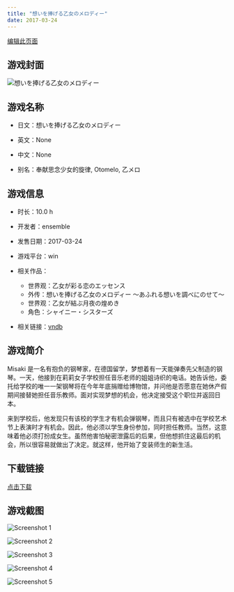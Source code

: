 ```yaml
---
title: "想いを捧げる乙女のメロディー"
date: 2017-03-24
---
```

[编辑此页面](https://github.com/ACG-3/ADV3-source/blob/main/source/_posts/%E6%83%B3%E3%81%84%E3%82%92%E6%8D%A7%E3%81%92%E3%82%8B%E4%B9%99%E5%A5%B3%E3%81%AE%E3%83%A1%E3%83%AD%E3%83%87%E3%82%A3%E3%83%BC%20%EF%BD%9E%E3%81%82%E3%81%B5%E3%82%8C%E3%82%8B%E6%83%B3%E3%81%84%E3%82%92%E8%AA%BF%E3%81%B9%E3%81%AB%E3%81%AE%E3%81%9B%E3%81%A6%EF%BD%9E.md)

## 游戏封面

![想いを捧げる乙女のメロディー](https%3A//pan.timero.xyz/onedrive/img_lib_001/%E6%83%B3%E3%81%84%E3%82%92%E6%8D%A7%E3%81%92%E3%82%8B%E4%B9%99%E5%A5%B3%E3%81%AE%E3%83%A1%E3%83%AD%E3%83%87%E3%82%A3%E3%83%BC%20%EF%BD%9E%E3%81%82%E3%81%B5%E3%82%8C%E3%82%8B%E6%83%B3%E3%81%84%E3%82%92%E8%AA%BF%E3%81%B9%E3%81%AB%E3%81%AE%E3%81%9B%E3%81%A6%EF%BD%9E_cover.avif)


## 游戏名称

- 日文：想いを捧げる乙女のメロディー
- 英文：None
- 中文：None

- 别名：奉献思念少女的旋律, Otomelo, 乙メロ


## 游戏信息

- 时长：10.0 h
- 开发者：ensemble
- 发售日期：2017-03-24
- 游戏平台：win
- 相关作品：
   - 世界观：乙女が彩る恋のエッセンス
   - 外传：想いを捧げる乙女のメロディー ～あふれる想いを調べにのせて～
   - 世界观：乙女が結ぶ月夜の煌めき
   - 角色：シャイニー・シスターズ

- 相关链接：[vndb](https://vndb.org/v20256)


## 游戏简介

Misaki 是一名有抱负的钢琴家，在德国留学，梦想着有一天能弹奏先父制造的钢琴。一天，他接到在莉莉女子学校担任音乐老师的姐姐诗织的电话。她告诉他，委托给学校的唯一一架钢琴将在今年年底捐赠给博物馆，并问他是否愿意在她休产假期间接替她担任音乐教师。面对实现梦想的机会，他决定接受这个职位并返回日本。

来到学校后，他发现只有该校的学生才有机会弹钢琴，而且只有被选中在学校艺术节上表演时才有机会。因此，他必须以学生身份参加，同时担任教师。当然，这意味着他必须打扮成女生。虽然他害怕秘密泄露后的后果，但他想抓住这最后的机会，所以很容易就做出了决定。就这样，他开始了变装师生的新生活。




## 下载链接

[点击下载](https://pan.timero.xyz/onedrive/adv_lib_001/%E6%83%B3%E3%81%84%E3%82%92%E6%8D%A7%E3%81%92%E3%82%8B%E4%B9%99%E5%A5%B3%E3%81%AE%E3%83%A1%E3%83%AD%E3%83%87%E3%82%A3%E3%83%BC%20%EF%BD%9E%E3%81%82%E3%81%B5%E3%82%8C%E3%82%8B%E6%83%B3%E3%81%84%E3%82%92%E8%AA%BF%E3%81%B9%E3%81%AB%E3%81%AE%E3%81%9B%E3%81%A6%EF%BD%9E)


## 游戏截图


![Screenshot 1](https%3A//pan.timero.xyz/onedrive/img_lib_001/%E6%83%B3%E3%81%84%E3%82%92%E6%8D%A7%E3%81%92%E3%82%8B%E4%B9%99%E5%A5%B3%E3%81%AE%E3%83%A1%E3%83%AD%E3%83%87%E3%82%A3%E3%83%BC%20%EF%BD%9E%E3%81%82%E3%81%B5%E3%82%8C%E3%82%8B%E6%83%B3%E3%81%84%E3%82%92%E8%AA%BF%E3%81%B9%E3%81%AB%E3%81%AE%E3%81%9B%E3%81%A6%EF%BD%9E_Screenshot_1.avif)

![Screenshot 2](https%3A//pan.timero.xyz/onedrive/img_lib_001/%E6%83%B3%E3%81%84%E3%82%92%E6%8D%A7%E3%81%92%E3%82%8B%E4%B9%99%E5%A5%B3%E3%81%AE%E3%83%A1%E3%83%AD%E3%83%87%E3%82%A3%E3%83%BC%20%EF%BD%9E%E3%81%82%E3%81%B5%E3%82%8C%E3%82%8B%E6%83%B3%E3%81%84%E3%82%92%E8%AA%BF%E3%81%B9%E3%81%AB%E3%81%AE%E3%81%9B%E3%81%A6%EF%BD%9E_Screenshot_2.avif)

![Screenshot 3](https%3A//pan.timero.xyz/onedrive/img_lib_001/%E6%83%B3%E3%81%84%E3%82%92%E6%8D%A7%E3%81%92%E3%82%8B%E4%B9%99%E5%A5%B3%E3%81%AE%E3%83%A1%E3%83%AD%E3%83%87%E3%82%A3%E3%83%BC%20%EF%BD%9E%E3%81%82%E3%81%B5%E3%82%8C%E3%82%8B%E6%83%B3%E3%81%84%E3%82%92%E8%AA%BF%E3%81%B9%E3%81%AB%E3%81%AE%E3%81%9B%E3%81%A6%EF%BD%9E_Screenshot_3.avif)

![Screenshot 4](https%3A//pan.timero.xyz/onedrive/img_lib_001/%E6%83%B3%E3%81%84%E3%82%92%E6%8D%A7%E3%81%92%E3%82%8B%E4%B9%99%E5%A5%B3%E3%81%AE%E3%83%A1%E3%83%AD%E3%83%87%E3%82%A3%E3%83%BC%20%EF%BD%9E%E3%81%82%E3%81%B5%E3%82%8C%E3%82%8B%E6%83%B3%E3%81%84%E3%82%92%E8%AA%BF%E3%81%B9%E3%81%AB%E3%81%AE%E3%81%9B%E3%81%A6%EF%BD%9E_Screenshot_4.avif)

![Screenshot 5](https%3A//pan.timero.xyz/onedrive/img_lib_001/%E6%83%B3%E3%81%84%E3%82%92%E6%8D%A7%E3%81%92%E3%82%8B%E4%B9%99%E5%A5%B3%E3%81%AE%E3%83%A1%E3%83%AD%E3%83%87%E3%82%A3%E3%83%BC%20%EF%BD%9E%E3%81%82%E3%81%B5%E3%82%8C%E3%82%8B%E6%83%B3%E3%81%84%E3%82%92%E8%AA%BF%E3%81%B9%E3%81%AB%E3%81%AE%E3%81%9B%E3%81%A6%EF%BD%9E_Screenshot_5.avif)

